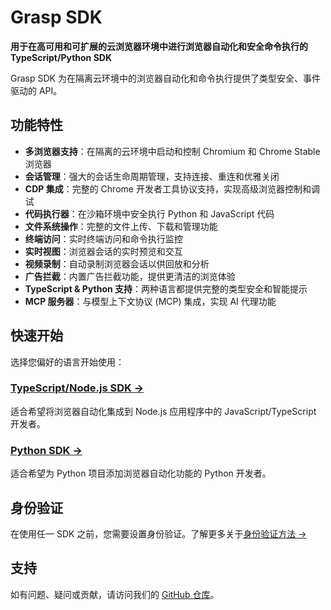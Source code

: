 # Grasp SDK

**用于在高可用和可扩展的云浏览器环境中进行浏览器自动化和安全命令执行的 TypeScript/Python SDK**

Grasp SDK 为在隔离云环境中的浏览器自动化和命令执行提供了类型安全、事件驱动的 API。

## 功能特性

- **多浏览器支持**：在隔离的云环境中启动和控制 Chromium 和 Chrome Stable 浏览器
- **会话管理**：强大的会话生命周期管理，支持连接、重连和优雅关闭
- **CDP 集成**：完整的 Chrome 开发者工具协议支持，实现高级浏览器控制和调试
- **代码执行器**：在沙箱环境中安全执行 Python 和 JavaScript 代码
- **文件系统操作**：完整的文件上传、下载和管理功能
- **终端访问**：实时终端访问和命令执行监控
- **实时视图**：浏览器会话的实时预览和交互
- **视频录制**：自动录制浏览器会话以供回放和分析
- **广告拦截**：内置广告拦截功能，提供更清洁的浏览体验
- **TypeScript & Python 支持**：两种语言都提供完整的类型安全和智能提示
- **MCP 服务器**：与模型上下文协议 (MCP) 集成，实现 AI 代理功能

## 快速开始

选择您偏好的语言开始使用：

### [TypeScript/Node.js SDK →](/zh/typescript-sdk)
适合希望将浏览器自动化集成到 Node.js 应用程序中的 JavaScript/TypeScript 开发者。

### [Python SDK →](/zh/python-sdk)
适合希望为 Python 项目添加浏览器自动化功能的 Python 开发者。

## 身份验证

在使用任一 SDK 之前，您需要设置身份验证。了解更多关于[身份验证方法 →](/zh/authentication)

## 支持

如有问题、疑问或贡献，请访问我们的 [GitHub 仓库](https://github.com/grasplabs)。